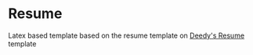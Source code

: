 # Resume
Latex based template based on the resume template on [Deedy's Resume](https://www.sharelatex.com/templates/cv-or-resume/deedy-resume) template
